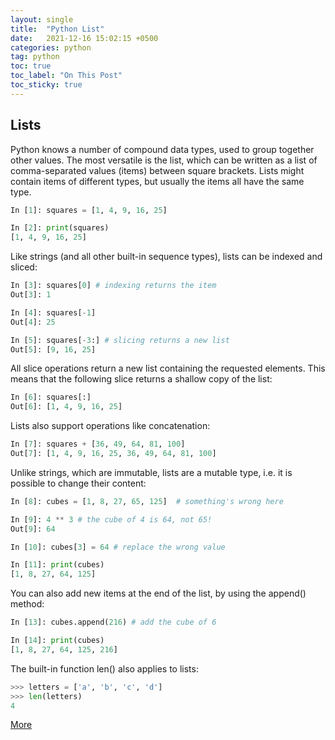 ```yaml
---
layout: single
title:  "Python List"
date:   2021-12-16 15:02:15 +0500
categories: python
tag: python
toc: true
toc_label: "On This Post"
toc_sticky: true
---
```


## Lists
Python knows a number of compound data types, used to group together other values. The most versatile is the list, which can be written as a list of comma-separated values (items) between square brackets. Lists might contain items of different types, but usually the items all have the same type.

```py
In [1]: squares = [1, 4, 9, 16, 25]                            

In [2]: print(squares)                                         
[1, 4, 9, 16, 25]
```

Like strings (and all other built-in sequence types), lists can be indexed and sliced:

```py
In [3]: squares[0] # indexing returns the item                                             
Out[3]: 1

In [4]: squares[-1]                                            
Out[4]: 25

In [5]: squares[-3:] # slicing returns a new list                                 
Out[5]: [9, 16, 25]
```

All slice operations return a new list containing the requested elements. This means that the following slice returns a shallow copy of the list:

```py
In [6]: squares[:]                                            
Out[6]: [1, 4, 9, 16, 25]
```

Lists also support operations like concatenation:

```py
In [7]: squares + [36, 49, 64, 81, 100]                       
Out[7]: [1, 4, 9, 16, 25, 36, 49, 64, 81, 100]
```

Unlike strings, which are immutable, lists are a mutable type, i.e. it is possible to change their content:

```py
In [8]: cubes = [1, 8, 27, 65, 125]  # something's wrong here 

In [9]: 4 ** 3 # the cube of 4 is 64, not 65!                                                
Out[9]: 64

In [10]: cubes[3] = 64 # replace the wrong value                                        

In [11]: print(cubes)
[1, 8, 27, 64, 125]
```

You can also add new items at the end of the list, by using the append() method:

```py
In [13]: cubes.append(216) # add the cube of 6                                    

In [14]: print(cubes)                                         
[1, 8, 27, 64, 125, 216]
```

The built-in function len() also applies to lists:

```py
>>> letters = ['a', 'b', 'c', 'd']
>>> len(letters)
4
```

[More](https://docs.python.org/3.8/tutorial/introduction.html#lists)